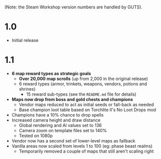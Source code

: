 (Note: the Steam Workshop version numbers are handled by GUTS).

# 1.0

* Initial release

# 1.1

* **6 map reward types as strategic goals**
  * **Over 20,000 map scrolls** (up from 2,000 in the original release)
  * 6 reward types (armor, trinkets, weapons, vendors, potions and shrines)
    * 15 reward sub-types (see the `README.md` file for details)
* **Maps now drop from boss and gold chests and champions**
  * Vendor maps reduced to act as initial seeds or fall-back as needed
  * Base champion loot table based on Torchlite II's No Loot Drops mod
* Champions have a 10% chance to drop spells
* Increased camera height and draw distance
  * Global rendering and AI values set to 136
  * Camera zoom on template files set to 140%
  * Tested on 1080p
* Vendor now has a second set of lower-level maps as fallback
* Vanilla areas now scaled from levels 1 to 100 (eg: phase beast realms)
  * Temporarily removed a couple of maps that still aren't scaling right
